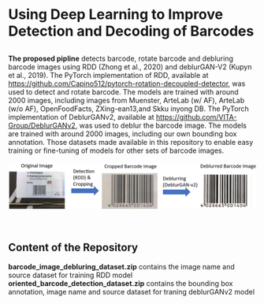 # Using Deep Learning to Improve Detection and Decoding of Barcodes
##
__The proposed pipline__ detects barcode, rotate barcode and debluring barcode images using RDD (Zhong et al., 2020) and deblurGAN-V2 (Kupyn et al., 2019). The PyTorch implementation of RDD, available at https://github.com/Capino512/pytorch-rotation-decoupled-detector, was used to detect and rotate barcode. The models are trained with around 2000 images, including images from Muenster, ArteLab (w/ AF), ArteLab (w/o AF), OpenFoodFacts, ZXing-ean13,and Skku inyong DB. The PyTorch implementation of DeblurGANv2, available at https://github.com/VITA-Group/DeblurGANv2, was used to deblur the barcode image. The models are trained with around 2000 images, including our own bounding box annotation. Those datasets made available in this repository to enable easy training or fine-tuning of models for other sets of barcode images. 
<br />
<br />
![Barcode Image](https://github.com/cwang16/barcode/blob/main/pipeline.png) <br /> 
<br />
<br />
## Content of the Repository
__barcode_image_debluring_dataset.zip__ contains the image name and source dataset for training RDD model  <br />
__oriented_barcode_detection_dataset.zip__ contains the bounding box annotation, image name and source dataset for traning deblurGANv2 model <br />

